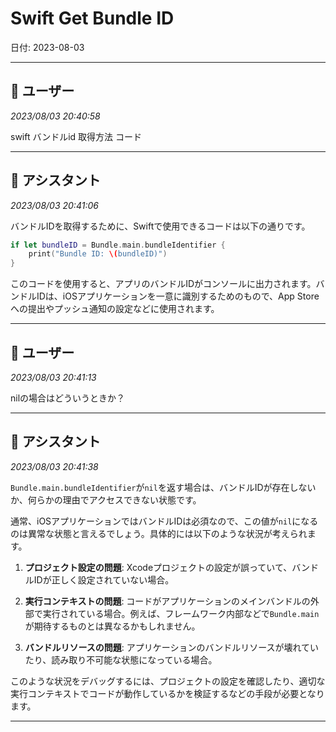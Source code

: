 # Swift Get Bundle ID

日付: 2023-08-03

---

## 👤 ユーザー
*2023/08/03 20:40:58*

swift バンドルid 取得方法 コード

---

## 🤖 アシスタント
*2023/08/03 20:41:06*

バンドルIDを取得するために、Swiftで使用できるコードは以下の通りです。

```swift
if let bundleID = Bundle.main.bundleIdentifier {
    print("Bundle ID: \(bundleID)")
}
```

このコードを使用すると、アプリのバンドルIDがコンソールに出力されます。バンドルIDは、iOSアプリケーションを一意に識別するためのもので、App Storeへの提出やプッシュ通知の設定などに使用されます。

---

## 👤 ユーザー
*2023/08/03 20:41:13*

nilの場合はどういうときか？

---

## 🤖 アシスタント
*2023/08/03 20:41:38*

`Bundle.main.bundleIdentifier`が`nil`を返す場合は、バンドルIDが存在しないか、何らかの理由でアクセスできない状態です。

通常、iOSアプリケーションではバンドルIDは必須なので、この値が`nil`になるのは異常な状態と言えるでしょう。具体的には以下のような状況が考えられます。

1. **プロジェクト設定の問題**: Xcodeプロジェクトの設定が誤っていて、バンドルIDが正しく設定されていない場合。

2. **実行コンテキストの問題**: コードがアプリケーションのメインバンドルの外部で実行されている場合。例えば、フレームワーク内部などで`Bundle.main`が期待するものとは異なるかもしれません。

3. **バンドルリソースの問題**: アプリケーションのバンドルリソースが壊れていたり、読み取り不可能な状態になっている場合。

このような状況をデバッグするには、プロジェクトの設定を確認したり、適切な実行コンテキストでコードが動作しているかを検証するなどの手段が必要となります。

---
